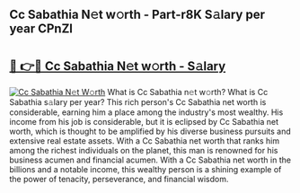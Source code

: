 ## Cc Sabathia N𝚎t w𝚘rth - Part-r8K S𝚊lary per year CPnZl

# <h2><a href="http://gc2q32c.nevu.top/?p=Cc+Sabathia">🔗 👉🔴 Cc Sabathia N𝚎t w𝚘rth - S𝚊lary</a></h2>

[![Cc Sabathia N𝚎t W𝚘rth](https://i.imgur.com/Oavwk0R.jpeg)](http://gc2q32c.nevu.top/?p=Cc+Sabathia)
What is Cc Sabathia n𝚎t w𝚘rth? What is Cc Sabathia s𝚊lary per year?
This rich person's Cc Sabathia net worth is considerable, earning him a place among the industry's most wealthy. His income from his job is considerable, but it is eclipsed by Cc Sabathia net worth, which is thought to be amplified by his diverse business pursuits and extensive real estate assets. With a Cc Sabathia net worth that ranks him among the richest individuals on the planet, this man is renowned for his business acumen and financial acumen. With a Cc Sabathia net worth in the billions and a notable income, this wealthy person is a shining example of the power of tenacity, perseverance, and financial wisdom.
